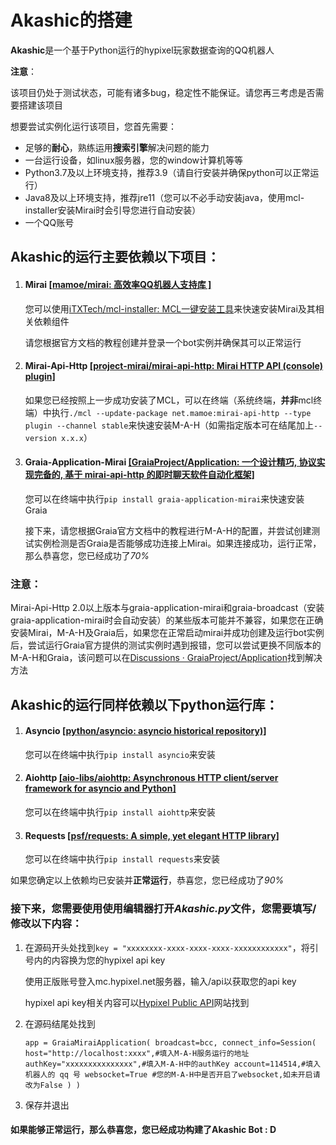 # Akashic的搭建

**Akashic**是一个基于Python运行的hypixel玩家数据查询的QQ机器人



**注意**：

该项目仍处于测试状态，可能有诸多bug，稳定性不能保证。请您再三考虑是否需要搭建该项目



想要尝试实例化运行该项目，您首先需要：

- 足够的**耐心**，熟练运用**搜索引擎**解决问题的能力
- 一台运行设备，如linux服务器，您的window计算机等等
- Python3.7及以上环境支持，推荐3.9（请自行安装并确保python可以正常运行）
- Java8及以上环境支持，推荐jre11（您可以不必手动安装java，使用mcl-installer安装Mirai时会引导您进行自动安装）
- 一个QQ账号



## Akashic的运行主要依赖以下项目：

1. #### Mirai [[mamoe/mirai: 高效率QQ机器人支持库 ]](https://github.com/mamoe/mirai)

   您可以使用[iTXTech/mcl-installer: MCL一键安装工具](https://github.com/iTXTech/mcl-installer)来快速安装Mirai及其相关依赖组件

   请您根据官方文档的教程创建并登录一个bot实例并确保其可以正常运行

2. #### Mirai-Api-Http [[project-mirai/mirai-api-http: Mirai HTTP API (console) plugin]](https://github.com/project-mirai/mirai-api-http)

   如果您已经按照上一步成功安装了MCL，可以在终端（系统终端，**并非**mcl终端）中执行`./mcl --update-package net.mamoe:mirai-api-http --type plugin --channel stable`来快速安装M-A-H（如需指定版本可在结尾加上`--version x.x.x`）

3. #### Graia-Application-Mirai [[GraiaProject/Application: 一个设计精巧, 协议实现完备的, 基于 mirai-api-http 的即时聊天软件自动化框架]](https://github.com/GraiaProject/Application)

   您可以在终端中执行`pip install graia-application-mirai`来快速安装Graia

   接下来，请您根据Graia官方文档中的教程进行M-A-H的配置，并尝试创建测试实例检测是否Graia是否能够成功连接上Mirai。如果连接成功，运行正常，那么恭喜您，您已经成功了*70%*

### **注意：**

Mirai-Api-Http 2.0以上版本与graia-application-mirai和graia-broadcast（安装graia-application-mirai时会自动安装）的某些版本可能并不兼容，如果您在正确安装Mirai，M-A-H及Graia后，如果您在正常启动mirai并成功创建及运行bot实例后，尝试运行Graia官方提供的测试实例时遇到报错，您可以尝试更换不同版本的M-A-H和Graia，该问题可以在[Discussions · GraiaProject/Application](https://github.com/GraiaProject/Application/discussions)找到解决方法



## Akashic的运行同样依赖以下python运行库：

1. #### Asyncio [[python/asyncio: asyncio historical repository)]](https://github.com/python/asyncio)

   您可以在终端中执行`pip install asyncio`来安装

2. #### Aiohttp [[aio-libs/aiohttp: Asynchronous HTTP client/server framework for asyncio and Python]](https://github.com/aio-libs/aiohttp)

   您可以在终端中执行`pip install aiohttp`来安装

3. #### Requests [[psf/requests: A simple, yet elegant HTTP library]](https://github.com/psf/requests)

   您可以在终端中执行`pip install requests`来安装



如果您确定以上依赖均已安装并**正常运行**，恭喜您，您已经成功了*90%*

### 接下来，您需要使用使用编辑器打开*Akashic.py*文件，您需要填写/修改以下内容：

1. 在源码开头处找到`key = "xxxxxxxx-xxxx-xxxx-xxxx-xxxxxxxxxxxx"`，将引号内的内容换为您的hypixel api key

   使用正版账号登入mc.hypixel.net服务器，输入/api以获取您的api key

   hypixel api key相关内容可以[Hypixel Public API](https://api.hypixel.net/)网站找到

2. 在源码结尾处找到

   `app = GraiaMiraiApplication(
       broadcast=bcc,
       connect_info=Session(
           host="http://localhost:xxxx",#填入M-A-H服务运行的地址
           authKey="xxxxxxxxxxxxxxx",#填入M-A-H中的authKey
           account=114514,#填入机器人的 qq 号
           websocket=True #您的M-A-H中是否开启了websocket,如未开启请改为False
       )
   )`

3. 保存并退出

#### 如果能够正常运行，那么恭喜您，您已经成功构建了**Akashic Bot** **: D**



